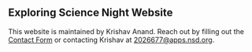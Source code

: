 ## Exploring Science Night Website
This website is maintained by Krishav Anand.
Reach out by filling out the [Contact Form](exploringsciencenight.github.io/contact.html) or contacting Krishav at 2026677@apps.nsd.org.
